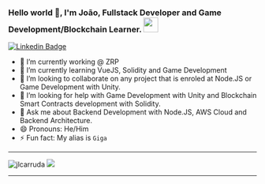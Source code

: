 ### Hello world 👋, I'm João, Fullstack Developer and Game Development/Blockchain Learner. <img src="https://github.com/TheDudeThatCode/TheDudeThatCode/blob/master/Assets/powerup.gif" width="30px">

[![Linkedin Badge](https://img.shields.io/badge/-Linkedin-6633cc?style=flat-square&logo=Linkedin&logoColor=white&color=black&link=https://www.linkedin.com/in/jlcarruda/)](https://www.linkedin.com/in/jlcarruda/)

- 🔭 I’m currently working @ ZRP 
- 🌱 I’m currently learning VueJS, Solidity and Game Development
- 👯 I’m looking to collaborate on any project that is enroled at Node.JS or Game Development with Unity.
- 🤔 I’m looking for help with Game Development with Unity and Blockchain Smart Contracts development with Solidity.
- 💬 Ask me about Backend Development with Node.JS, AWS Cloud and Backend Architecture.
- 😄 Pronouns: He/Him
- ⚡ Fun fact: My alias is `Giga`

<hr>
<img alt="jlcarruda" src="https://github-readme-stats.anuraghazra1.vercel.app/api?username=jlcarruda&line_height=27&include_all_commits=true&show_icons=true&hide_border=true&theme=dark&count_private=true" />

<a href="https://github.com/Daggy1234">
  <img src="https://github-readme-stats.vercel.app/api/top-langs/?username=jlcarruda&theme=dark" />
</a>
<hr>
